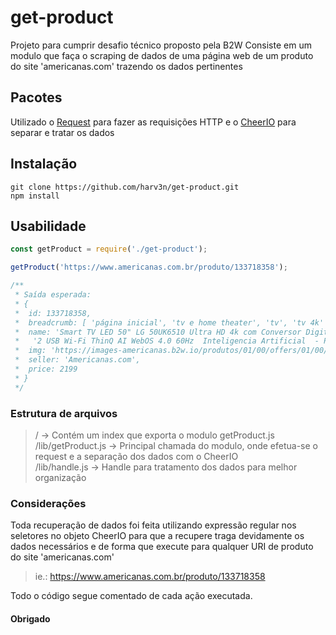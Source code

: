 # get-product
Projeto para cumprir desafio técnico proposto pela B2W
Consiste em um modulo que faça o scraping de dados de uma página web de um produto do site 'americanas.com' trazendo os dados pertinentes

## Pacotes
Utilizado o [Request](https://github.com/request/request) para fazer as requisições HTTP 
e o [CheerIO](https://github.com/cheeriojs/cheerio) para separar e tratar os dados

## Instalação
```
git clone https://github.com/harv3n/get-product.git
npm install
```

## Usabilidade
```js
const getProduct = require('./get-product');

getProduct('https://www.americanas.com.br/produto/133718358');

/**
 * Saída esperada:
 * {
 *  id: 133718358,
 *  breadcrumb: [ 'página inicial', 'tv e home theater', 'tv', 'tv 4k' ],
 *  name: 'Smart TV LED 50" LG 50UK6510 Ultra HD 4k com Conversor Digital 4 HDMI ' +
 *   '2 USB Wi-Fi ThinQ AI WebOS 4.0 60Hz  Inteligencia Artificial  - Prata',
 *  img: 'https://images-americanas.b2w.io/produtos/01/00/offers/01/00/item/133718/3/133718358_1GG.png',
 *  seller: 'Americanas.com',
 *  price: 2199
 * }
 */
```

### Estrutura de arquivos
> /                   -> Contém um index que exporta o modulo getProduct.js  
> /lib/getProduct.js  -> Principal chamada do modulo, onde efetua-se o  request e a separação dos dados com o CheerIO  
> /lib/handle.js      -> Handle para tratamento dos dados para melhor organização 

### Considerações
Toda recuperação de dados foi feita utilizando expressão regular nos seletores no objeto CheerIO para que a recupere traga devidamente os dados necessários e de forma que execute para qualquer URI de produto do site 'americanas.com'
> ie.: https://www.americanas.com.br/produto/133718358
  
Todo o código segue comentado de cada ação executada.

#### Obrigado ####
